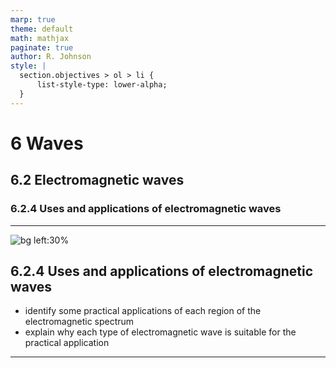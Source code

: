 ```yaml
---
marp: true
theme: default
math: mathjax
paginate: true
author: R. Johnson
style: |
  section.objectives > ol > li {
      list-style-type: lower-alpha;
  }
---
```


# 6 Waves
## 6.2 Electromagnetic waves
### 6.2.4 Uses and applications of electromagnetic waves

---

<!-- _class: objectives -->

![bg left:30%](https://images.unsplash.com/photo-1492962827063-e5ea0d8c01f5?ixlib=rb-4.0.3&ixid=MnwxMjA3fDB8MHxwaG90by1wYWdlfHx8fGVufDB8fHx8&auto=format&fit=crop&w=2121&q=80)
## 6.2.4 Uses and applications of electromagnetic waves


- identify some practical applications of each region of the electromagnetic spectrum
- explain why each type of electromagnetic wave is suitable for the practical application



---
